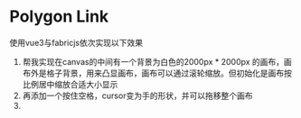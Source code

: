 # Polygon Link

使用vue3与fabricjs依次实现以下效果

1. 帮我实现在canvas的中间有一个背景为白色的2000px \* 2000px 的画布，画布外是格子背景，用来凸显画布，画布可以通过滚轮缩放。但初始化是画布按比例居中缩放合适大小显示
2. 再添加一个按住空格，cursor变为手的形状，并可以拖移整个画布
3.
